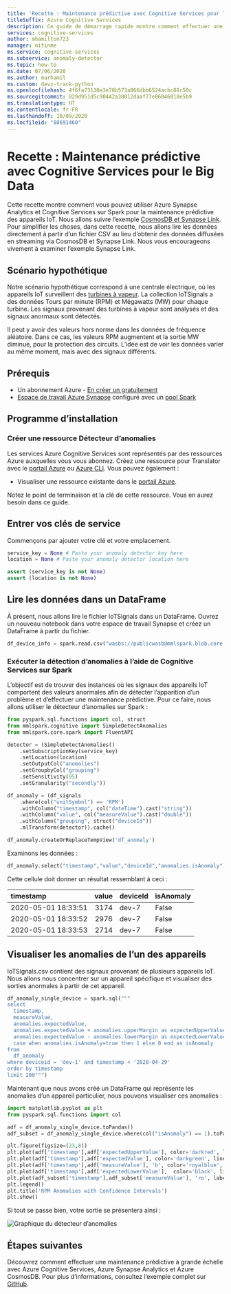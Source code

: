 ```yaml
---
title: 'Recette : Maintenance prédictive avec Cognitive Services pour le Big Data'
titleSuffix: Azure Cognitive Services
description: Ce guide de démarrage rapide montre comment effectuer une détection des anomalies distribuée avec Cognitive Services pour le Big Data
services: cognitive-services
author: mhamilton723
manager: nitinme
ms.service: cognitive-services
ms.subservice: anomaly-detector
ms.topic: how-to
ms.date: 07/06/2020
ms.author: marhamil
ms.custom: devx-track-python
ms.openlocfilehash: 4f6fa73130e3e78b573a866dbb6524acbc88c50c
ms.sourcegitcommit: 829d951d5c90442a38012daaf77e86046018e5b9
ms.translationtype: HT
ms.contentlocale: fr-FR
ms.lasthandoff: 10/09/2020
ms.locfileid: "88691460"
---
```

# <a name="recipe-predictive-maintenance-with-the-cognitive-services-for-big-data"></a>Recette : Maintenance prédictive avec Cognitive Services pour le Big Data

Cette recette montre comment vous pouvez utiliser Azure Synapse Analytics et Cognitive Services sur Spark pour la maintenance prédictive des appareils IoT. Nous allons suivre l’exemple [CosmosDB et Synapse Link](https://github.com/Azure-Samples/cosmosdb-synapse-link-samples). Pour simplifier les choses, dans cette recette, nous allons lire les données directement à partir d’un fichier CSV au lieu d’obtenir des données diffusées en streaming via CosmosDB et Synapse Link. Nous vous encourageons vivement à examiner l’exemple Synapse Link.

## <a name="hypothetical-scenario"></a>Scénario hypothétique

Notre scénario hypothétique correspond à une centrale électrique, où les appareils IoT surveillent des [turbines à vapeur](https://en.wikipedia.org/wiki/Steam_turbine). La collection IoTSignals a des données Tours par minute (RPM) et Mégawatts (MW) pour chaque turbine. Les signaux provenant des turbines à vapeur sont analysés et des signaux anormaux sont détectés.

Il peut y avoir des valeurs hors norme dans les données de fréquence aléatoire. Dans ce cas, les valeurs RPM augmentent et la sortie MW diminue, pour la protection des circuits. L’idée est de voir les données varier au même moment, mais avec des signaux différents.

## <a name="prerequisites"></a>Prérequis

* Un abonnement Azure - [En créer un gratuitement](https://azure.microsoft.com/free/cognitive-services)
* [Espace de travail Azure Synapse](https://docs.microsoft.com/azure/synapse-analytics/quickstart-create-workspace) configuré avec un [pool Spark](https://docs.microsoft.com/azure/synapse-analytics/quickstart-create-apache-spark-pool)

## <a name="setup"></a>Programme d’installation

### <a name="create-an-anomaly-detector-resource"></a>Créer une ressource Détecteur d’anomalies

Les services Azure Cognitive Services sont représentés par des ressources Azure auxquelles vous vous abonnez. Créez une ressource pour Translator avec le [portail Azure](https://docs.microsoft.com/azure/cognitive-services/cognitive-services-apis-create-account) ou [Azure CLI](https://docs.microsoft.com/azure/cognitive-services/cognitive-services-apis-create-account-cli). Vous pouvez également :

- Visualiser une ressource existante dans le [portail Azure](https://portal.azure.com/).

Notez le point de terminaison et la clé de cette ressource. Vous en aurez besoin dans ce guide.

## <a name="enter-your-service-keys"></a>Entrer vos clés de service

Commençons par ajouter votre clé et votre emplacement.

```python
service_key = None # Paste your anomaly detector key here
location = None # Paste your anomaly detector location here

assert (service_key is not None)
assert (location is not None)
```

## <a name="read-data-into-a-dataframe"></a>Lire les données dans un DataFrame

À présent, nous allons lire le fichier IoTSignals dans un DataFrame. Ouvrez un nouveau notebook dans votre espace de travail Synapse et créez un DataFrame à partir du fichier.

```python
df_device_info = spark.read.csv("wasbs://publicwasb@mmlspark.blob.core.windows.net/iot/IoTSignals.csv", header=True, inferSchema=True)
```

### <a name="run-anomaly-detection-using-cognitive-services-on-spark"></a>Exécuter la détection d’anomalies à l’aide de Cognitive Services sur Spark

L’objectif est de trouver des instances où les signaux des appareils IoT comportent des valeurs anormales afin de détecter l’apparition d’un problème et d’effectuer une maintenance prédictive. Pour ce faire, nous allons utiliser le détecteur d’anomalies sur Spark :

```python
from pyspark.sql.functions import col, struct
from mmlspark.cognitive import SimpleDetectAnomalies
from mmlspark.core.spark import FluentAPI

detector = (SimpleDetectAnomalies()
    .setSubscriptionKey(service_key)
    .setLocation(location)
    .setOutputCol("anomalies")
    .setGroupbyCol("grouping")
    .setSensitivity(95)
    .setGranularity("secondly"))

df_anomaly = (df_signals
    .where(col("unitSymbol") == 'RPM')
    .withColumn("timestamp", col("dateTime").cast("string"))
    .withColumn("value", col("measureValue").cast("double"))
    .withColumn("grouping", struct("deviceId"))
    .mlTransform(detector)).cache()

df_anomaly.createOrReplaceTempView('df_anomaly')
```

Examinons les données :

```python
df_anomaly.select("timestamp","value","deviceId","anomalies.isAnomaly").show(3)
```

Cette cellule doit donner un résultat ressemblant à ceci :

| timestamp           |   value | deviceId   | isAnomaly   |
|:--------------------|--------:|:-----------|:------------|
| 2020-05-01 18:33:51 |    3174 | dev-7      | False       |
| 2020-05-01 18:33:52 |    2976 | dev-7      | False       |
| 2020-05-01 18:33:53 |    2714 | dev-7      | False       |


 ## <a name="visualize-anomalies-for-one-of-the-devices"></a>Visualiser les anomalies de l’un des appareils

IoTSignals.csv contient des signaux provenant de plusieurs appareils IoT. Nous allons nous concentrer sur un appareil spécifique et visualiser des sorties anormales à partir de cet appareil.

```python
df_anomaly_single_device = spark.sql("""
select
  timestamp,
  measureValue,
  anomalies.expectedValue,
  anomalies.expectedValue + anomalies.upperMargin as expectedUpperValue,
  anomalies.expectedValue - anomalies.lowerMargin as expectedLowerValue,
  case when anomalies.isAnomaly=true then 1 else 0 end as isAnomaly
from
  df_anomaly
where deviceid = 'dev-1' and timestamp < '2020-04-29'
order by timestamp
limit 200""")
```

Maintenant que nous avons créé un DataFrame qui représente les anomalies d’un appareil particulier, nous pouvons visualiser ces anomalies :

```python
import matplotlib.pyplot as plt
from pyspark.sql.functions import col

adf = df_anomaly_single_device.toPandas()
adf_subset = df_anomaly_single_device.where(col("isAnomaly") == 1).toPandas()

plt.figure(figsize=(23,8))
plt.plot(adf['timestamp'],adf['expectedUpperValue'], color='darkred', linestyle='solid', linewidth=0.25, label='UpperMargin')
plt.plot(adf['timestamp'],adf['expectedValue'], color='darkgreen', linestyle='solid', linewidth=2, label='Expected Value')
plt.plot(adf['timestamp'],adf['measureValue'], 'b', color='royalblue', linestyle='dotted', linewidth=2, label='Actual')
plt.plot(adf['timestamp'],adf['expectedLowerValue'],  color='black', linestyle='solid', linewidth=0.25, label='Lower Margin')
plt.plot(adf_subset['timestamp'],adf_subset['measureValue'], 'ro', label = 'Anomaly')
plt.legend()
plt.title('RPM Anomalies with Confidence Intervals')
plt.show()
```

Si tout se passe bien, votre sortie se présentera ainsi :

![Graphique du détecteur d’anomalies](../media/anomaly-output.png)

## <a name="next-steps"></a>Étapes suivantes

Découvrez comment effectuer une maintenance prédictive à grande échelle avec Azure Cognitive Services, Azure Synapse Analytics et Azure CosmosDB. Pour plus d’informations, consultez l’exemple complet sur [GitHub](https://github.com/Azure-Samples/cosmosdb-synapse-link-samples).
